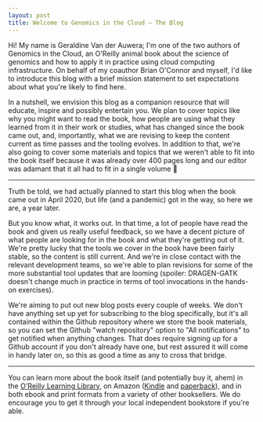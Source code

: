 ```yaml
---
layout: post
title: Welcome to Genomics in the Cloud — The Blog
---
```


Hi! My name is Geraldine Van der Auwera; I'm one of the two authors of Genomics in the Cloud, an O'Reilly animal book about the science of genomics and how to apply it in practice using cloud computing infrastructure. On behalf of my coauthor Brian O'Connor and myself, I'd like to introduce this blog with a brief mission statement to set expectations about what you're likely to find here. 

In a nutshell, we envision this blog as a companion resource that will educate, inspire and possibly entertain you. We plan to cover topics like why you might want to read the book, how people are using what they learned from it in their work or studies, what has changed since the book came out, and, importantly, what we are revising to keep the content current as time passes and the tooling evolves. In addition to that, we're also going to cover some materials and topics that we weren't able to fit into the book itself because it was already over 400 pages long and our editor was adamant that it all had to fit in a single volume 🤷 

----

Truth be told, we had actually planned to start this blog when the book came out in April 2020, but life (and a pandemic) got in the way, so here we are, a year later. 

But you know what, it works out. In that time, a lot of people have read the book and given us really useful feedback, so we have a decent picture of what people are looking for in the book and what they're getting out of it. We're pretty lucky that the tools we cover in the book have been fairly stable, so the content is still current. And we're in close contact with the relevant development teams, so we're able to plan revisions for some of the more substantial tool updates that are looming (spoiler: DRAGEN-GATK doesn't change much in practice in terms of tool invocations in the hands-on exercises). 

We're aiming to put out new blog posts every couple of weeks. We don't have anything set up yet for subscribing to the blog specifically, but it's all contained within the Github repository where we store the book materials, so you can set the Github "watch repository" option to "All notifications" to get notified when anything changes. That does require signing up for a Github account if you don't already have one, but rest assured it will come in handy later on, so this as good a time as any to cross that bridge.

----

You can learn more about the book itself (and potentially buy it, ahem) in the [O'Reilly Learning Library](https://oreil.ly/genomics-cloud), on Amazon ([Kindle](https://www.amazon.com/Genomics-Cloud-Using-Docker-Terra-ebook-dp-B086Q7D47V/dp/B086Q7D47V/) and [paperback](https://www.amazon.com/Genomics-Cloud-GATK-Spark-Docker/dp/1491975199)), and in both ebook and print formats from a variety of other booksellers. We do encourage you to get it through your local independent bookstore if you're able. 
